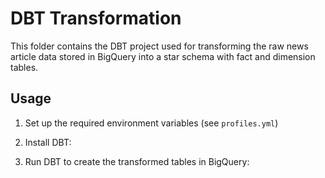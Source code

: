 # DBT Transformation

This folder contains the DBT project used for transforming the raw news article data stored in BigQuery into a star schema with fact and dimension tables.

## Usage

1. Set up the required environment variables (see `profiles.yml`)

2. Install DBT:

3. Run DBT to create the transformed tables in BigQuery:
